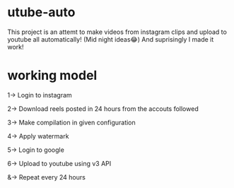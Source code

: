 # utube-auto
This project is an attemt to make videos from instagram clips and upload to youtube all automatically! (Mid night ideas😂)
And suprisingly I made it work!

# working model
1-> Login to instagram

2-> Download reels posted in 24 hours from the accouts followed

3-> Make compilation in given configuration

4-> Apply watermark

5-> Login to google

6-> Upload to youtube using v3 API

&-> Repeat every 24 hours
